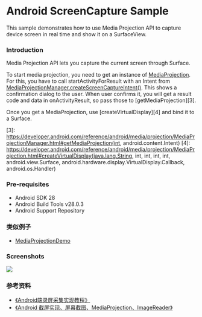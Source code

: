 
Android ScreenCapture Sample
============================

This sample demonstrates how to use Media Projection API to capture device screen in real time and
show it on a SurfaceView.

### Introduction

Media Projection API lets you capture the current screen through Surface.

To start media projection, you need to get an instance of [MediaProjection][1]. For this, you have
to call startActivityForResult with an Intent from
[MediaProjectionManager.createScreenCaptureIntent()][2]. This shows a confirmation dialog to the
user. When user confirms it, you will get a result code and data in onActivityResult, so pass those
to [getMediaProjection][3].

Once you get a MediaProjection, use [createVirtualDisplay][4] and bind it to a Surface.

[1]: https://developer.android.com/reference/android/media/projection/MediaProjection.html
[2]: https://developer.android.com/reference/android/media/projection/MediaProjectionManager.html#createScreenCaptureIntent()
[3]: https://developer.android.com/reference/android/media/projection/MediaProjectionManager.html#getMediaProjection(int, android.content.Intent)
[4]: https://developer.android.com/reference/android/media/projection/MediaProjection.html#createVirtualDisplay(java.lang.String, int, int, int, int, android.view.Surface, android.hardware.display.VirtualDisplay.Callback, android.os.Handler)

### Pre-requisites

- Android SDK 28
- Android Build Tools v28.0.3
- Android Support Repository

### 类似例子
+ [MediaProjectionDemo](https://github.com/feixiao/MediaProjectionDemo)

### Screenshots

![](./screenshots/main.png) 


### 参考资料
+ [《Android端录屏采集实现教程》](https://blog.csdn.net/zego_0616/article/details/118543818)
+ [《Android 截屏实现、屏幕截图、MediaProjection、ImageReader》](http://www.tlcement.com/112003.html)